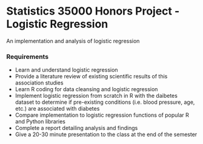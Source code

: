 # Statistics 35000 Honors Project - Logistic Regression
An implementation and analysis of logistic regression

### Requirements
* Learn and understand logistic regression
* Provide a literature review of existing scientific results of this association studies
* Learn R coding for data cleansing and logistic regression
* Implement logistic regression from scratch in R with the daibetes dataset to determine if pre-existing conditions (i.e. blood pressure, age, etc.) are associated with diabetes
* Compare implementation to logistic regression functions of popular R and Python libraries
* Complete a report detailing analysis and findings
* Give a 20-30 minute presentation to the class at the end of the semester
